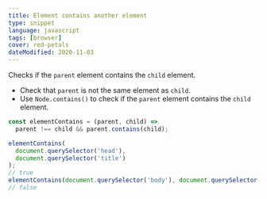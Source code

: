 ```yaml
---
title: Element contains another element
type: snippet
language: javascript
tags: [browser]
cover: red-petals
dateModified: 2020-11-03
---
```


Checks if the `parent` element contains the `child` element.

- Check that `parent` is not the same element as `child`.
- Use `Node.contains()` to check if the `parent` element contains the `child` element.

```js
const elementContains = (parent, child) =>
  parent !== child && parent.contains(child);

elementContains(
  document.querySelector('head'),
  document.querySelector('title')
);
// true
elementContains(document.querySelector('body'), document.querySelector('body'));
// false
```
